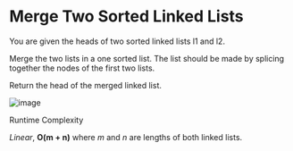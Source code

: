 # Merge Two Sorted Linked Lists

You are given the heads of two sorted linked lists l1 and l2.

Merge the two lists in a one sorted list. The list should be made by splicing together the nodes of the first two lists.

Return the head of the merged linked list.

![image](https://user-images.githubusercontent.com/108453092/184607936-74868947-db97-49ed-8007-6bceb81b850e.png)

Runtime Complexity

*Linear*, **O(m + n)** where *m* and *n* are lengths of both linked lists.
